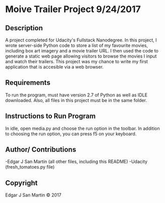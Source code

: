 Moive Trailer Project 9/24/2017
=======================

Description
-----------------------
A project completed for Udacity's Fullstack Nanodegree. 
In this project, I wrote server-side Python code to store a list of my favourite movies,
including box art imagery and a movie trailer URL. I then used the code to generate a 
static web page allowing visitors to browse the movies I input and watch their trailers.
This project was my chance to write my first application that is accesible via a web browser.

Requirements
-----------------------
To run the program, must have version 2.7 of Python as well as IDLE downloaded.
Also, all files in this project must be in the same folder.


Instructions to Run Program
-----------------------
In idle, open media.py and choose the run option in the toolbar. 
In addition to choosing the run option, you can press f5 on your keyboard.

Author/ Contributions
-----------------------
-Edgar J San Martin (all other files, including this README)
-Udacity (fresh_tomatoes.py file)

Copyright
-----------------------
Edgar J San Martin © 2017

